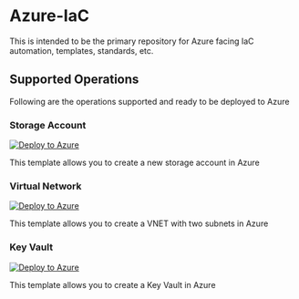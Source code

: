 # Azure-IaC

This is intended to be the primary repository for Azure facing IaC automation, templates, standards, etc.

## Supported Operations

Following are the operations supported and ready to be deployed to Azure

### Storage Account

[![Deploy to Azure](https://aka.ms/deploytoazurebutton)](https://portal.azure.com/#create/Microsoft.Template/uri/https%3A%2F%2Fraw.githubusercontent.com%2FTusharNagar211%2FIaC%2Frefs%2Fheads%2Fmain%2Fquick-start-templates%2Fstorage-account.json)

This template allows you to create a new storage account in Azure

### Virtual Network

[![Deploy to Azure](https://aka.ms/deploytoazurebutton)](https://portal.azure.com/#create/Microsoft.Template/uri/https%3A%2F%2Fraw.githubusercontent.com%2FTusharNagar211%2FIaC%2Frefs%2Fheads%2Fmain%2Fquick-start-templates%2Fvnet-two-subnet.json)

This template allows you to create a VNET with two subnets in Azure

### Key Vault

[![Deploy to Azure](https://aka.ms/deploytoazurebutton)](https://portal.azure.com/#create/Microsoft.Template/uri/https%3A%2F%2Fraw.githubusercontent.com%2FTusharNagar211%2FIaC%2Frefs%2Fheads%2Fmain%2Fquick-start-templates%2Fkey-vault.json)

This template allows you to create a Key Vault in Azure



